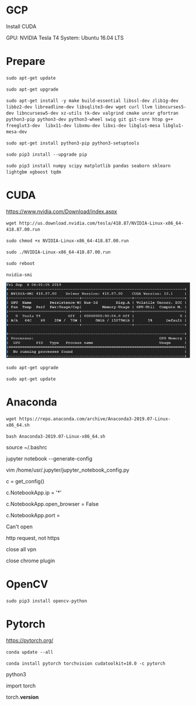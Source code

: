 # GCP
Install CUDA

GPU: NVIDIA Tesla T4
System: Ubuntu 16.04 LTS

# Prepare

`sudo apt-get update`

`sudo apt-get upgrade`

`sudo apt-get install -y make build-essential libssl-dev zlib1g-dev libbz2-dev libreadline-dev libsqlite3-dev wget curl llvm libncurses5-dev libncursesw5-dev xz-utils tk-dev valgrind cmake unrar gfortran python3-pip python3-dev python3-wheel swig git git-core htop g++ freeglut3-dev  libx11-dev libxmu-dev libxi-dev libglu1-mesa libglu1-mesa-dev`

`sudo apt-get install python3-pip python3-setuptools`

`sudo pip3 install --upgrade pip`

`sudo pip3 install numpy scipy matplotlib pandas seaborn sklearn lightgbm xgboost tqdm`

# CUDA

https://www.nvidia.com/Download/index.aspx

`wget http://us.download.nvidia.com/tesla/418.87/NVIDIA-Linux-x86_64-418.87.00.run`

`sudo chmod +x NVIDIA-Linux-x86_64-418.87.00.run`

`sudo ./NVIDIA-Linux-x86_64-418.87.00.run`

`sudo reboot`

`nvidia-smi`

![pic0](https://github.com/Pengchengzhi/GCP/blob/master/nvidia-smi.png)

`sudo apt-get upgrade`

`sudo apt-get update`

# Anaconda

`wget https://repo.anaconda.com/archive/Anaconda3-2019.07-Linux-x86_64.sh`

`bash Anaconda3-2019.07-Linux-x86_64.sh`

source ~/.bashrc

jupyter notebook --generate-config

vim /home/usr/.jupyter/jupyter_notebook_config.py

c = get_config()

c.NotebookApp.ip = '*'

c.NotebookApp.open_browser = False

c.NotebookApp.port = <Port Number>

Can't open

http request, not https

close all vpn

close chrome plugin

# OpenCV

`sudo pip3 install opencv-python`

# Pytorch

https://pytorch.org/

`conda update --all`

`conda install pytorch torchvision cudatoolkit=10.0 -c pytorch`

python3

import torch

torch.__version__













